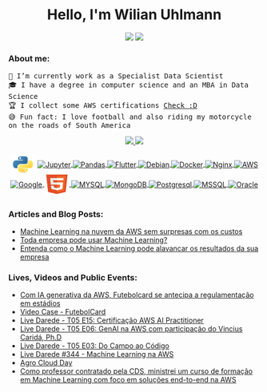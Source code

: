 <h1 align="center">Hello, I'm Wilian Uhlmann </h1>

<div align="center"> 
  <a href="https://www.youtube.com/@WilianUhlmannAI" target="_blank"><img src="https://img.shields.io/badge/YouTube-FF0000?style=for-the-badge&logo=youtube&logoColor=white" target="_blank"></a>
  <a href="https://www.linkedin.com/in/wiliancesaruhlmann/" target="_blank"><img src="https://img.shields.io/badge/-LinkedIn-%230077B5?style=for-the-badge&logo=linkedin&logoColor=white" target="_blank"></a>  
</div>

<h3 class="heading-element" dir="auto">About me:</h3>
<p align="left" dir="auto">
    <samp>
        🔩 I’m currently work as a Specialist Data Scientist <br>
        🎓 I have a degree in computer science and an MBA in Data Science <br>
        🏆 I collect some AWS certifications <a href="https://www.credly.com/users/wilian-cesar-uhlmann" rel="nofollow">Check :D</a><br>
        😅 Fun fact: I love football and also riding my motorcycle on the roads of South America  <br>
    </samp>
</p>

<div align="center">
    <a href="https://github.com/wilianuhlmann">
    <img height="180em" src="https://github-readme-stats.vercel.app/api?username=wilianuhlmann&show_icons=true&theme=tokyonight&include_all_commits=true&count_private=true"/>
    <img height="180em" src="https://github-readme-stats.vercel.app/api/top-langs/?username=wilianuhlmann&layout=compact&langs_count=7&theme=tokyonight"/>
</div>

<div align="center">
    <div style="display: inline_block"><br>
        <a href="https://www.python.org/" target="_blank"><img align="center" alt="Python" height="40" width="50" src="https://raw.githubusercontent.com/devicons/devicon/master/icons/python/python-original.svg"></a> 
        <a href="https://jupyter.org/" target="_blank"><img align="center" alt="Jupyter" height="40" width="50" src="https://cdn.jsdelivr.net/gh/devicons/devicon/icons/jupyter/jupyter-original-wordmark.svg" /> </a>
        <a href="https://pandas.pydata.org/" target="_blank"><img align="center" alt="Pandas"  height="40" width="50" src="https://cdn.jsdelivr.net/gh/devicons/devicon/icons/pandas/pandas-original.svg" /> </a>
        <a href="https://flutter.dev/" target="_blank"><img align="center" alt="Flutter"  height="40" width="50" src="https://cdn.jsdelivr.net/gh/devicons/devicon/icons/flutter/flutter-original.svg" /> </a>
        <a href="https://www.debian.org/" target="_blank"><img align="center" alt="Debian"  height="40" width="50" src="https://cdn.jsdelivr.net/gh/devicons/devicon/icons/debian/debian-original.svg" /> </a>
        <a href="https://www.docker.com/" target="_blank"><img align="center" alt="Docker"  height="40" width="50" src="https://cdn.jsdelivr.net/gh/devicons/devicon/icons/docker/docker-original.svg" /> </a>
        <a href="https://www.nginx.com/" target="_blank"><img align="center" alt="Nginx"  height="40" width="50" src="https://cdn.jsdelivr.net/gh/devicons/devicon/icons/nginx/nginx-original.svg" /> </a>
        <a href="https://aws.amazon.com/pt/" target="_blank"><img align="center" alt="AWS"  height="40" width="50" src="https://cdn.jsdelivr.net/gh/devicons/devicon/icons/amazonwebservices/amazonwebservices-original-wordmark.svg" /> </a>
        <a href="https://cloud.google.com" target="_blank"><img align="center" alt="Google"  height="40" width="50" src="https://cdn.jsdelivr.net/gh/devicons/devicon/icons/googlecloud/googlecloud-original.svg" /> </a>
        <a href="https://www.w3schools.com/html/default.asp" target="_blank"><img align="center" alt="HTML5"  height="40" width="50" src="https://raw.githubusercontent.com/devicons/devicon/master/icons/html5/html5-original.svg"> </a>
        <a href="https://www.mysql.com/" target="_blank"><img align="center" alt="MYSQL"  height="40" width="50" src="https://cdn.jsdelivr.net/gh/devicons/devicon/icons/mysql/mysql-original.svg" /> </a>
        <a href="https://www.mongodb.com" target="_blank"><img align="center" alt="MongoDB"  height="40" width="50" src="https://cdn.jsdelivr.net/gh/devicons/devicon/icons/mongodb/mongodb-original.svg" /> </a>
        <a href="https://www.postgresql.org/" target="_blank"><img align="center" alt="Postgresql"  height="40" width="50" src="https://cdn.jsdelivr.net/gh/devicons/devicon/icons/postgresql/postgresql-original.svg" /> </a>
        <a href="https://www.microsoft.com/pt-br/sql-server/sql-server-downloads" target="_blank"><img align="center" alt="MSSQL"  height="40" width="50" src="https://cdn.jsdelivr.net/gh/devicons/devicon/icons/microsoftsqlserver/microsoftsqlserver-plain.svg" /> </a>
        <a href="https://www.oracle.com/br/database/" target="_blank"><img align="center" alt="Oracle"  height="40" width="50" src="https://cdn.jsdelivr.net/gh/devicons/devicon/icons/oracle/oracle-original.svg" /> </a>
    </div>
</div>

 ##
 <h3 class="heading-element" dir="auto">Articles and Blog Posts:</h3>
 <ul dir="auto">
      <li>
         <a href="https://medium.com/@wilianuhlmann/machine-learning-na-nuvem-da-aws-sem-surpresas-com-os-custos-5d0d6fffb2bd" rel="nofollow">Machine Learning na nuvem da AWS sem surpresas com os custos
</a>
     </li>
     <li>
         <a href="https://medium.com/@wilianuhlmann/toda-empresa-pode-usar-machine-learning-158b9ccfff95" rel="nofollow">Toda empresa pode usar Machine Learning?
</a>
     </li>
          <li>
         <a href="https://www.darede.com.br/toda-empresa-pode-usar-machine-learning/" rel="nofollow">Entenda como o Machine Learning pode alavancar os resultados da sua empresa

</a>
     </li>


     
 </ul>







 <h3 class="heading-element" dir="auto">Lives, Videos and Public Events:</h3>
 <ul dir="auto">
     <li>
         <a href="https://www.youtube.com/watch?v=y2q-LbTbLaA" rel="nofollow">Com IA generativa da AWS, Futebolcard se antecipa a regulamentação em estádios
</a>
     </li>
   <li>
         <a href="https://www.youtube.com/watch?v=od8v_oieok0" rel="nofollow">Video Case - FutebolCard

</a>
     </li>
       <li>
         <a href="https://www.youtube.com/watch?v=VswhVV3GmD8" rel="nofollow">Live Darede - T05 E15: Certificação AWS AI Practitioner

</a>
     </li>
      <li>
         <a href="https://www.youtube.com/watch?v=H8csOHOz6w4" rel="nofollow">Live Darede - T05 E06: GenAI na AWS com participação do Vincius Caridá, Ph.D


</a>
     </li>
     <li>
         <a href="https://www.youtube.com/watch?v=IXZaPrmnA_4" rel="nofollow">Live Darede - T05 E03: Do Campo ao Código



</a>
     </li>
          <li>
         <a href="https://www.youtube.com/watch?v=OamGDrQQUuI" rel="nofollow">Live Darede #344 - Machine Learning na AWS


</a>
     </li>
     <li>
         <a href="https://darede.com.br/agro-cloud-day/" rel="nofollow">Agro Cloud Day </a>
     </li>
     <li>
         <a href="https://www.instagram.com/p/CrUax-vr2My/?igsh=MzE3bzI1ZDN2a2Zm" rel="nofollow">
Como professor contratado pela CDS, ministrei um curso de formação em Machine Learning com foco em soluções end-to-end na AWS </a>
     </li>     
     
 </ul>
